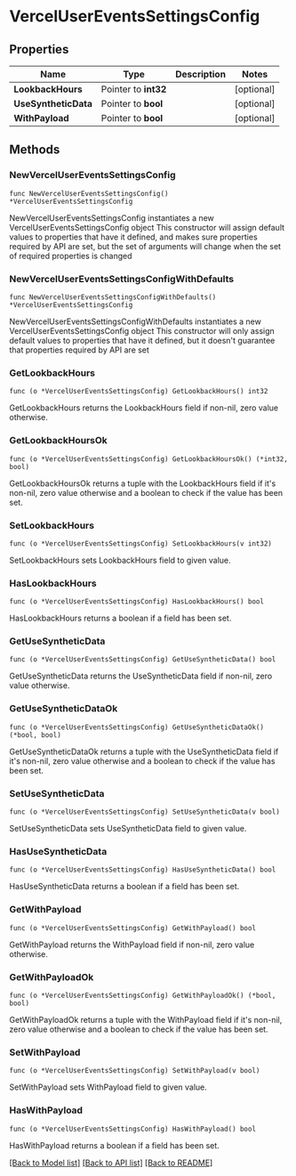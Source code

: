 # VercelUserEventsSettingsConfig

## Properties

Name | Type | Description | Notes
------------ | ------------- | ------------- | -------------
**LookbackHours** | Pointer to **int32** |  | [optional] 
**UseSyntheticData** | Pointer to **bool** |  | [optional] 
**WithPayload** | Pointer to **bool** |  | [optional] 

## Methods

### NewVercelUserEventsSettingsConfig

`func NewVercelUserEventsSettingsConfig() *VercelUserEventsSettingsConfig`

NewVercelUserEventsSettingsConfig instantiates a new VercelUserEventsSettingsConfig object
This constructor will assign default values to properties that have it defined,
and makes sure properties required by API are set, but the set of arguments
will change when the set of required properties is changed

### NewVercelUserEventsSettingsConfigWithDefaults

`func NewVercelUserEventsSettingsConfigWithDefaults() *VercelUserEventsSettingsConfig`

NewVercelUserEventsSettingsConfigWithDefaults instantiates a new VercelUserEventsSettingsConfig object
This constructor will only assign default values to properties that have it defined,
but it doesn't guarantee that properties required by API are set

### GetLookbackHours

`func (o *VercelUserEventsSettingsConfig) GetLookbackHours() int32`

GetLookbackHours returns the LookbackHours field if non-nil, zero value otherwise.

### GetLookbackHoursOk

`func (o *VercelUserEventsSettingsConfig) GetLookbackHoursOk() (*int32, bool)`

GetLookbackHoursOk returns a tuple with the LookbackHours field if it's non-nil, zero value otherwise
and a boolean to check if the value has been set.

### SetLookbackHours

`func (o *VercelUserEventsSettingsConfig) SetLookbackHours(v int32)`

SetLookbackHours sets LookbackHours field to given value.

### HasLookbackHours

`func (o *VercelUserEventsSettingsConfig) HasLookbackHours() bool`

HasLookbackHours returns a boolean if a field has been set.

### GetUseSyntheticData

`func (o *VercelUserEventsSettingsConfig) GetUseSyntheticData() bool`

GetUseSyntheticData returns the UseSyntheticData field if non-nil, zero value otherwise.

### GetUseSyntheticDataOk

`func (o *VercelUserEventsSettingsConfig) GetUseSyntheticDataOk() (*bool, bool)`

GetUseSyntheticDataOk returns a tuple with the UseSyntheticData field if it's non-nil, zero value otherwise
and a boolean to check if the value has been set.

### SetUseSyntheticData

`func (o *VercelUserEventsSettingsConfig) SetUseSyntheticData(v bool)`

SetUseSyntheticData sets UseSyntheticData field to given value.

### HasUseSyntheticData

`func (o *VercelUserEventsSettingsConfig) HasUseSyntheticData() bool`

HasUseSyntheticData returns a boolean if a field has been set.

### GetWithPayload

`func (o *VercelUserEventsSettingsConfig) GetWithPayload() bool`

GetWithPayload returns the WithPayload field if non-nil, zero value otherwise.

### GetWithPayloadOk

`func (o *VercelUserEventsSettingsConfig) GetWithPayloadOk() (*bool, bool)`

GetWithPayloadOk returns a tuple with the WithPayload field if it's non-nil, zero value otherwise
and a boolean to check if the value has been set.

### SetWithPayload

`func (o *VercelUserEventsSettingsConfig) SetWithPayload(v bool)`

SetWithPayload sets WithPayload field to given value.

### HasWithPayload

`func (o *VercelUserEventsSettingsConfig) HasWithPayload() bool`

HasWithPayload returns a boolean if a field has been set.


[[Back to Model list]](../README.md#documentation-for-models) [[Back to API list]](../README.md#documentation-for-api-endpoints) [[Back to README]](../README.md)


